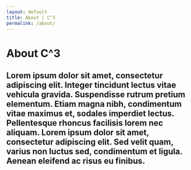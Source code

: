 ```yaml
---
layout: default
title: About | C^3
permalink: /about/
---
```

# About C^3


## Lorem ipsum dolor sit amet, consectetur adipiscing elit. Integer tincidunt lectus vitae vehicula gravida. Suspendisse rutrum pretium elementum. Etiam magna nibh, condimentum vitae maximus et, sodales imperdiet lectus. Pellentesque rhoncus facilisis lorem nec aliquam. Lorem ipsum dolor sit amet, consectetur adipiscing elit. Sed velit quam, varius non luctus sed, condimentum et ligula. Aenean eleifend ac risus eu finibus.




